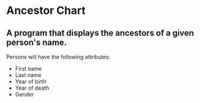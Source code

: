 # Ancestor Chart

## A program that displays the ancestors of a given person's name.

Persons will have the following attributes:

* First name
* Last name
* Year of birth
* Year of death
* Gender
